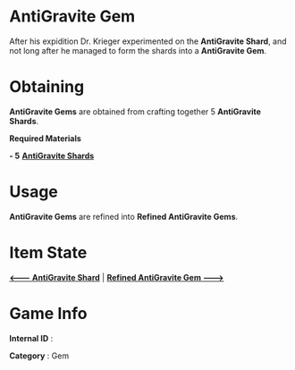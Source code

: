 # AntiGravite Gem

After his expidition Dr. Krieger experimented on the **AntiGravite Shard**, and not long after he managed to form the shards into a **AntiGravite Gem**.

# Obtaining

**AntiGravite Gems** are obtained from crafting together 5 **AntiGravite Shards**.

**Required Materials**

**- 5** [**AntiGravite Shards**](https://github.com/AlphaMC0/Lone-Martian/blob/main/AntiGravite%20Shard.md) 

# Usage

**AntiGravite Gems** are refined into **Refined AntiGravite Gems**.

# Item State

[**<--- AntiGravite Shard**](https://github.com/AlphaMC0/Lone-Martian/blob/main/AntiGravite%20Shard.md) | [**Refined AntiGravite Gem --->**]()

# Game Info

**Internal ID** : 

**Category** : Gem
